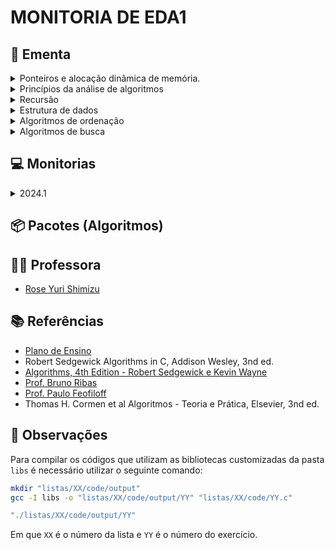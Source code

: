 # MONITORIA DE EDA1

## :book: Ementa

<div>
    <details>
        <summary>Ponteiros e alocação dinâmica de memória.</summary>
    </details>
    <details>
        <summary>Princípios da análise de algoritmos</summary>
        <ul>
            <li>Complexidade computacional.</li>
            <li>Análise assintótica: notação Big-O.</li>
        </ul>
    </details>
    <details>
        <summary>Recursão</summary>
        <ul>
            <li>Algoritmos recursivos</li>
            <li>Método da divisão e conquista</li>
        </ul>
    </details>
    <details>
        <summary>Estrutura de dados</summary>
        <ul>
            <li>Elementares (lineares):</li>
                <ul>
                    <li>Arrays e listas</li>
                    <li>Listas encadeadas.</li>
                </ul>
            <li>Tipos abstratos de dados</li>
                <ul>
                    <li>Filas</li>
                    <li>Pilhas</li>
                    <li>Árvores binárias</li>
                </ul>
        </ul>
    </details>
    <details>
        <summary>Algoritmos de ordenação</summary>
        <ul>
            <li>Métodos elementares:</li>
                <ul>
                    <li>Selection Sort</li>
                    <li>Insertion Sort</li>
                    <li>Bubble Sort</li>
                </ul>
            <li>Quicksort</li>
            <li>Mergesort</li>
            <li>Filas de prioridades e heapsort</li>
            <li>Radix sorting</li>
        </ul>
    </details>
    <details>
        <summary>Algoritmos de busca</summary>
        <ul>
            <li>Busca sequencial</li>
            <li>Busca binária</li>
            <li>Árvores de busca binária</li>
        </ul>
    </details>
</div>

## :computer: Monitorias

<div>
    <details>
        <summary>2024.1</summary>
        <ul>
            <li>17/04</li>
            <ul>
                <li>Exercício: <a target='_self' href='https://github.com/unbytes/eda1-monitoria/tree/main/base/2024.1/code/04-17/ajude-aparecido.c'>Ajude Aparecido</a> + <a target='_self' href='https://github.com/unbytes/eda1-monitoria/tree/main/base/2024.1/docs/04-17/ajude-aparecido.pdf'>PDF</a></li>
                <li>Exercício: <a target='_self' href='https://github.com/unbytes/eda1-monitoria/tree/main/base/2024.1/code/04-17/get-min-lista-encadeada.c'>Get Min Lista Encadeada</a> + <a target='_self' href='https://github.com/unbytes/eda1-monitoria/tree/main/base/2024.1/docs/04-17/get-min-lista-encadeada.pdf'>PDF</a></li>
                <li>Anotações da aula - <a target='_self' href='https://github.com/unbytes/eda1-monitoria/tree/main/base/2024.1/docs/04-17/annotations.pdf'>PDF</a></li>
            </ul>
            <li>10/04</li>
            <ul>
                <li>Exercício: <a target='_self' href='https://github.com/unbytes/eda1-monitoria/tree/main/base/2024.1/code/04-10/move-os-xs.c'>Move Os Xs</a> + <a target='_self' href='https://github.com/unbytes/eda1-monitoria/tree/main/base/2024.1/docs/04-10/move-os-xs.pdf'>PDF</a></li>
                <li>Anotações da aula - <a target='_self' href='https://github.com/unbytes/eda1-monitoria/tree/main/base/2024.1/docs/04-10/annotations.pdf'>PDF</a></li>
                <li>Gravação da aula - <a target='_self' href='https://drive.google.com/file/d/1TIDngIPs7yGTWyzi380gF4WiGyJ60E8-/view?usp=drive_link'>Drive</a></li>
            </ul>
        </ul>
    </details>
</div>

## :package: Pacotes (Algoritmos)

## :man_teacher: Professora

- [Rose Yuri Shimizu](https://sigaa.unb.br/sigaa/public/docente/portal.jsf?siape=1276557)

## :books: Referências

- [Plano de Ensino](https://fga.rysh.com.br/eda1/)
- Robert Sedgewick Algorithms in C, Addison Wesley, 3nd ed.
- [Algorithms, 4th Edition - Robert Sedgewick e Kevin Wayne](https://algs4.cs.princeton.edu/home/)
- [Prof. Bruno Ribas](https://www.brunoribas.com.br/)
- [Prof. Paulo Feofiloff](https://www.ime.usp.br/~pf/algoritmos/index.html#C-language)
- Thomas H. Cormen et al Algoritmos - Teoria e Prática, Elsevier, 3nd ed.

## :dart: Observações

Para compilar os códigos que utilizam as bibliotecas customizadas da pasta `libs` é necessário utilizar o seguinte comando:

```bash
mkdir "listas/XX/code/output"
gcc -I libs -o "listas/XX/code/output/YY" "listas/XX/code/YY.c"

"./listas/XX/code/output/YY"
```

Em que `XX` é o número da lista e `YY` é o número do exercício.
